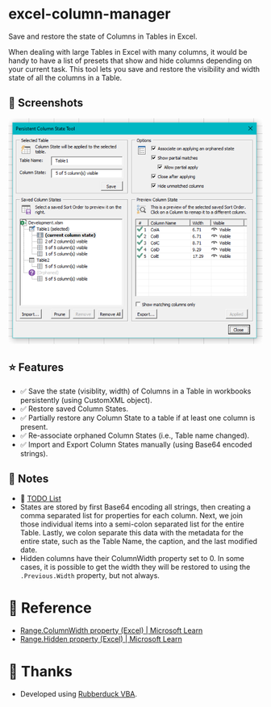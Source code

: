 # excel-column-manager
Save and restore the state of Columns in Tables in Excel.

When dealing with large Tables in Excel with many columns, it would be handy to have a list of presets that show and hide columns depending on your current task. This tool lets you save and restore the visibility and width state of all the columns in a Table.

## 📸 Screenshots
![Screenshot of tool in action](images/Screenshot01.PNG)

## ⭐ Features
- ✅ Save the state (visiblity, width) of Columns in a Table in workbooks persistently (using CustomXML object).
- ✅ Restore saved Column States.
- ✅ Partially restore any Column State to a table if at least one column is present.
- ✅ Re-associate orphaned Column States (i.e., Table name changed).
- ✅ Import and Export Column States manually (using Base64 encoded strings).

## 📝 Notes
- 🚧 [TODO List](Notes/TODO.md)
- States are stored by first Base64 encoding all strings, then creating a comma separated list for properties for each column. Next, we join those individual items into a semi-colon separated list for the entire Table. Lastly, we colon separate this data with the metadata for the entire state, such as the Table Name, the caption, and the last modified date.
- Hidden columns have their ColumnWidth property set to 0. In some cases, it is possible to get the width they will be restored to using the `.Previous.Width` property, but not always.

# 📖 Reference
- [Range.ColumnWidth property (Excel) | Microsoft Learn](https://learn.microsoft.com/en-us/office/vba/api/excel.range.columnwidth)
- [Range.Hidden property (Excel) | Microsoft Learn](https://learn.microsoft.com/en-us/office/vba/api/excel.range.hidden)

# 🙏 Thanks
- Developed using [Rubberduck VBA](https://github.com/rubberduck-vba/Rubberduck).
